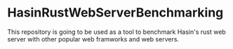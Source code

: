 # HasinRustWebServerBenchmarking
This repository is going to be used as a tool to benchmark Hasin's rust web server with other popular web framworks and web servers.
